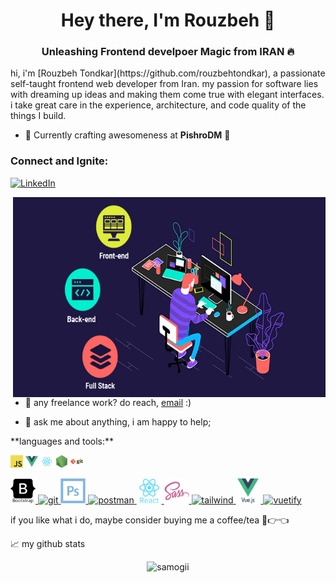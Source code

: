 <h1 align="center">Hey there, I'm Rouzbeh 👋</h1>
<h3 align="center">Unleashing Frontend develpoer Magic from IRAN 🔥</h3>
hi, i'm [Rouzbeh Tondkar](https://github.com/rouzbehtondkar), a passionate self-taught frontend web developer from Iran. my passion for software lies with dreaming up ideas and making them come true with elegant interfaces. i take great care in the experience, architecture, and code quality of the things I build.

- 🔭 Currently crafting awesomeness at **PishroDM** 🚀

<h3 align="left">Connect and Ignite:</h3>
<p align="left">
  <a href="https://linkedin.com/in/rouzbeh-tondkar-a3b63b278" target="_blank">
    <img src="https://img.shields.io/badge/-Connect%20with%20Me-blue?style=flat-square&logo=linkedin&logoColor=white&color=blue" alt="LinkedIn" />
  </a>

</p>
  <img align="right" alt="GIF" src="https://github.com/samogii/samogii/blob/main/full-stack-development.gif" width="500" height="320" />

- 💼 any freelance work? do reach, [email](tondkar.eng@gmail.com) :)
- 💬 ask me about anything, i am happy to help;


  <!-- Add other tools here with the same enchanting style -->
</p>
**languages and tools:**  


<code><img height="20" src="https://raw.githubusercontent.com/github/explore/80688e429a7d4ef2fca1e82350fe8e3517d3494d/topics/javascript/javascript.png"></code>
<code><img height="20" src="https://raw.githubusercontent.com/github/explore/80688e429a7d4ef2fca1e82350fe8e3517d3494d/topics/vue/vue.png"></code>
<code><img height="20" src="https://raw.githubusercontent.com/github/explore/80688e429a7d4ef2fca1e82350fe8e3517d3494d/topics/react/react.png"></code>
<code><img height="20" src="https://raw.githubusercontent.com/github/explore/80688e429a7d4ef2fca1e82350fe8e3517d3494d/topics/nodejs/nodejs.png"></code>
<code><img height="20" src="https://raw.githubusercontent.com/github/explore/80688e429a7d4ef2fca1e82350fe8e3517d3494d/topics/git/git.png"></code>
<p align="left"> <a href="https://www.arduino.cc/" target="_blank" rel="noreferrer">  </a> 
  
  
  <a href="https://getbootstrap.com" target="_blank" rel="noreferrer"> <img src="https://raw.githubusercontent.com/devicons/devicon/master/icons/bootstrap/bootstrap-plain-wordmark.svg" alt="bootstrap" width="40" height="40"/> </a><a href="https://git-scm.com/" target="_blank" rel="noreferrer"> <img src="https://www.vectorlogo.zone/logos/git-scm/git-scm-icon.svg" alt="git" width="40" height="40"/> </a>
<a href="https://www.photoshop.com/en" target="_blank" rel="noreferrer"> <img src="https://raw.githubusercontent.com/devicons/devicon/master/icons/photoshop/photoshop-line.svg" alt="photoshop" width="40" height="40"/> </a> <a href="https://postman.com" target="_blank" rel="noreferrer"> <img src="https://www.vectorlogo.zone/logos/getpostman/getpostman-icon.svg" alt="postman" width="40" height="40"/> </a><a href="https://reactjs.org/" target="_blank" rel="noreferrer"> <img src="https://raw.githubusercontent.com/devicons/devicon/master/icons/react/react-original-wordmark.svg" alt="react" width="40" height="40"/> </a><a href="https://sass-lang.com" target="_blank" rel="noreferrer"> <img src="https://raw.githubusercontent.com/devicons/devicon/master/icons/sass/sass-original.svg" alt="sass" width="40" height="40"/> </a> <a href="https://tailwindcss.com/" target="_blank" rel="noreferrer"> <img src="https://www.vectorlogo.zone/logos/tailwindcss/tailwindcss-icon.svg" alt="tailwind" width="40" height="40"/> </a><a href="https://vuejs.org/" target="_blank" rel="noreferrer">
  <img src="https://raw.githubusercontent.com/devicons/devicon/master/icons/vuejs/vuejs-original-wordmark.svg" alt="vuejs" width="40" height="40"/> </a>
<a href="https://vuetifyjs.com/en/" target="_blank" rel="noreferrer"> <img src="https://bestofjs.org/logos/vuetify.svg" alt="vuetify" width="40" height="40"/> </a> </p>

if you like what i do, maybe consider buying me a coffee/tea 🥺👉👈

📈 my github stats

<p align="center"> <img src="https://github-readme-stats.vercel.app/api?username=samogii&show_icons=true&theme=gotham" alt="samogii" />
